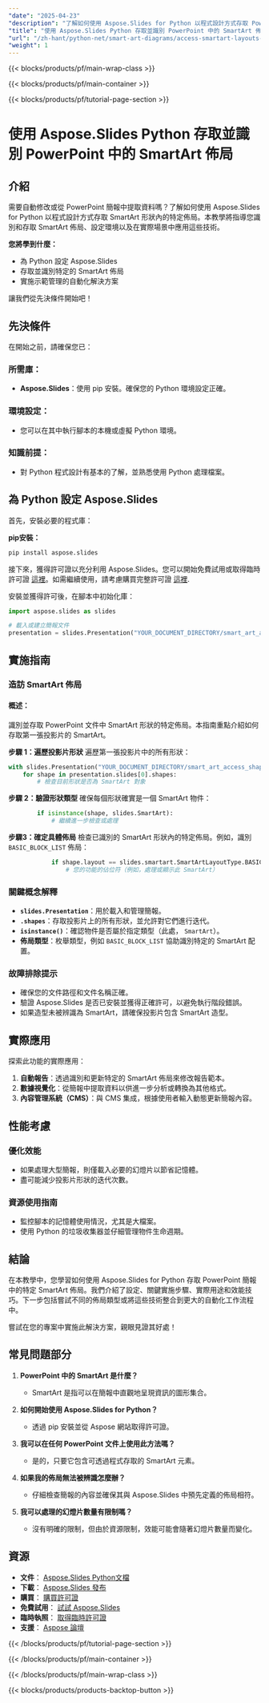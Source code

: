 ```yaml
---
"date": "2025-04-23"
"description": "了解如何使用 Aspose.Slides for Python 以程式設計方式存取 PowerPoint 簡報中 SmartArt 形狀內的特定佈局。透過自動化增強您的演示管理。"
"title": "使用 Aspose.Slides Python 存取並識別 PowerPoint 中的 SmartArt 佈局"
"url": "/zh-hant/python-net/smart-art-diagrams/access-smartart-layouts-aspose-slides-python/"
"weight": 1
---
```


{{< blocks/products/pf/main-wrap-class >}}

{{< blocks/products/pf/main-container >}}

{{< blocks/products/pf/tutorial-page-section >}}
# 使用 Aspose.Slides Python 存取並識別 PowerPoint 中的 SmartArt 佈局

## 介紹

需要自動修改或從 PowerPoint 簡報中提取資料嗎？了解如何使用 Aspose.Slides for Python 以程式設計方式存取 SmartArt 形狀內的特定佈局。本教學將指導您識別和存取 SmartArt 佈局、設定環境以及在實際場景中應用這些技術。

**您將學到什麼：**
- 為 Python 設定 Aspose.Slides
- 存取並識別特定的 SmartArt 佈局
- 實施示範管理的自動化解決方案

讓我們從先決條件開始吧！

## 先決條件

在開始之前，請確保您已：

### 所需庫：
- **Aspose.Slides**：使用 pip 安裝。確保您的 Python 環境設定正確。

### 環境設定：
- 您可以在其中執行腳本的本機或虛擬 Python 環境。
  
### 知識前提：
- 對 Python 程式設計有基本的了解，並熟悉使用 Python 處理檔案。

## 為 Python 設定 Aspose.Slides

首先，安裝必要的程式庫：

**pip安裝：**
```bash
pip install aspose.slides
```

接下來，獲得許可證以充分利用 Aspose.Slides。您可以開始免費試用或取得臨時許可證 [這裡](https://purchase.aspose.com/temporary-license/)。如需繼續使用，請考慮購買完整許可證 [這裡](https://purchase。aspose.com/buy).

安裝並獲得許可後，在腳本中初始化庫：
```python
import aspose.slides as slides

# 載入或建立簡報文件
presentation = slides.Presentation("YOUR_DOCUMENT_DIRECTORY/smart_art_access_shape.pptx")
```

## 實施指南

### 造訪 SmartArt 佈局

#### 概述：
識別並存取 PowerPoint 文件中 SmartArt 形狀的特定佈局。本指南重點介紹如何存取第一張投影片的 SmartArt。

**步驟 1：遍歷投影片形狀**
遍歷第一張投影片中的所有形狀：
```python
with slides.Presentation("YOUR_DOCUMENT_DIRECTORY/smart_art_access_shape.pptx") as presentation:
    for shape in presentation.slides[0].shapes:
        # 檢查目前形狀是否為 SmartArt 對象
```

**步驟 2：驗證形狀類型**
確保每個形狀確實是一個 SmartArt 物件：
```python
        if isinstance(shape, slides.SmartArt):
            # 繼續進一步檢查或處理
```

**步驟3：確定具體佈局**
檢查已識別的 SmartArt 形狀內的特定佈局。例如，識別 `BASIC_BLOCK_LIST` 佈局：
```python
            if shape.layout == slides.smartart.SmartArtLayoutType.BASIC_BLOCK_LIST:
                # 您的功能的佔位符（例如，處理或顯示此 SmartArt）
```

### 關鍵概念解釋
- **`slides.Presentation`**：用於載入和管理簡報。
- **`.shapes`**：存取投影片上的所有形狀，並允許對它們進行迭代。
- **`isinstance()`**：確認物件是否屬於指定類型（此處， `SmartArt`）。
- **佈局類型**：枚舉類型，例如 `BASIC_BLOCK_LIST` 協助識別特定的 SmartArt 配置。

### 故障排除提示
- 確保您的文件路徑和文件名稱正確。
- 驗證 Aspose.Slides 是否已安裝並獲得正確許可，以避免執行階段錯誤。
- 如果造型未被辨識為 SmartArt，請確保投影片包含 SmartArt 造型。

## 實際應用

探索此功能的實際應用：
1. **自動報告**：透過識別和更新特定的 SmartArt 佈局來修改報告範本。
2. **數據視覺化**：從簡報中提取資料以供進一步分析或轉換為其他格式。
3. **內容管理系統（CMS）**：與 CMS 集成，根據使用者輸入動態更新簡報內容。

## 性能考慮

### 優化效能
- 如果處理大型簡報，則僅載入必要的幻燈片以節省記憶體。
- 盡可能減少投影片形狀的迭代次數。

### 資源使用指南
- 監控腳本的記憶體使用情況，尤其是大檔案。
- 使用 Python 的垃圾收集器並仔細管理物件生命週期。

## 結論

在本教學中，您學習如何使用 Aspose.Slides for Python 存取 PowerPoint 簡報中的特定 SmartArt 佈局。我們介紹了設定、關鍵實施步驟、實際用途和效能技巧。下一步包括嘗試不同的佈局類型或將這些技術整合到更大的自動化工作流程中。

嘗試在您的專案中實施此解決方案，親眼見證其好處！

## 常見問題部分

1. **PowerPoint 中的 SmartArt 是什麼？**
   - SmartArt 是指可以在簡報中直觀地呈現資訊的圖形集合。
   
2. **如何開始使用 Aspose.Slides for Python？**
   - 透過 pip 安裝並從 Aspose 網站取得許可證。
3. **我可以在任何 PowerPoint 文件上使用此方法嗎？**
   - 是的，只要它包含可透過程式存取的 SmartArt 元素。
4. **如果我的佈局無法被辨識怎麼辦？**
   - 仔細檢查簡報的內容並確保其與 Aspose.Slides 中預先定義的佈局相符。
5. **我可以處理的幻燈片數量有限制嗎？**
   - 沒有明確的限制，但由於資源限制，效能可能會隨著幻燈片數量而變化。

## 資源
- **文件**： [Aspose.Slides Python文檔](https://reference.aspose.com/slides/python-net/)
- **下載**： [Aspose.Slides 發布](https://releases.aspose.com/slides/python-net/)
- **購買**： [購買許可證](https://purchase.aspose.com/buy)
- **免費試用**： [試試 Aspose.Slides](https://releases.aspose.com/slides/python-net/)
- **臨時執照**： [取得臨時許可證](https://purchase.aspose.com/temporary-license/)
- **支援**： [Aspose 論壇](https://forum.aspose.com/c/slides/11)


{{< /blocks/products/pf/tutorial-page-section >}}

{{< /blocks/products/pf/main-container >}}

{{< /blocks/products/pf/main-wrap-class >}}

{{< blocks/products/products-backtop-button >}}